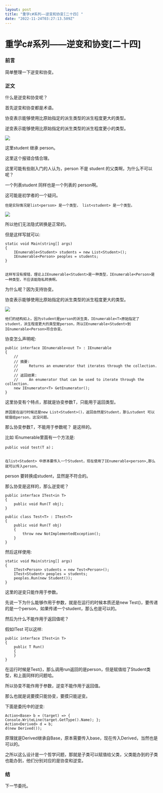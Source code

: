 ```yaml
---
layout: post
title: "重学c#系列——逆变和协变[二十四] "
date: "2022-11-24T03:27:13.509Z"
---
```

重学c#系列——逆变和协变\[二十四\]
====================

### 前言

简单整理一下逆变和协变。

### 正文

什么是逆变和协变呢？

首先逆变和协变都是术语。

协变表示能够使用比原始指定的派生类型的派生程度更大的类型。

逆变表示能够使用比原始指定的派生类型的派生程度更小的类型。

![](https://img2022.cnblogs.com/blog/1289794/202211/1289794-20221123212711853-107872746.png)

这里student 继承 person。

这里这个报错合情合理。

这里可能有些刚入门的人认为，person 不是 student 的父类啊，为什么不可以呢？

一个列表student 同样也是一个列表的 person啊。

这可能是初学者的一个疑问。

    但是实际情况是list<person> 是一个类型， list<student> 是一个类型。
    

![](https://img2022.cnblogs.com/blog/1289794/202211/1289794-20221123213136391-821802334.png)

所以他们无法隐式转换是正常的。

但是这样写就可以:

    static void Main(string[] args)
    {
    	IEnumerable<Student> students = new List<Student>();
    	IEnumerable<Person> peoples = students;
    }
    

    这样写没有报错，理论上IEnumerable<Student>是一种类型，IEnumerable<Person>是一种类型，不应该能隐私转换啊。
    

为什么呢？因为支持协变。

协变表示能够使用比原始指定的派生类型的派生程度更大的类型。

![](https://img2022.cnblogs.com/blog/1289794/202211/1289794-20221123214130854-2065114427.png)

    他们的结构如上。因为student是person的派生类，IEnumerable<T>原始指定了student，派生程度更大的类型是person，所以IEnumerable<Student>到IEnumerable<Person>符合协变。
    

协变怎么声明呢:

    public interface IEnumerable<out T> : IEnumerable
    {
    	//
    	// 摘要:
    	//     Returns an enumerator that iterates through the collection.
    	//
    	// 返回结果:
    	//     An enumerator that can be used to iterate through the collection.
    	new IEnumerator<T> GetEnumerator();
    }
    

这里协变有个特点，那就是协变参数T，只能用于返回类型。

    原因是在运行时候还是new List<Student>()，返回自然是Student，那么student 可以赋值给person，这没问题。
    

那么协变参数T，不能用于参数呢？ 是这样的。

比如 IEnumerable里面有一个方法是:

    public void test(T a)；
    

    在list<Student> 中原本要传入一个Student，现在使用了IEnumerable<person>,那么就可以传入person。
    

person 要转换成student，显然是不符合的。

那么协变是这样的，那么逆变呢？

    public interface ITest<in T>
    {
    	public void Run(T obj);
    }
    
    public class Test<T> : ITest<T>
    {
    	public void Run(T obj)
    	{
    		throw new NotImplementedException();
    	}
    }
    

然后这样使用:

    static void Main(string[] args)
    {
    	ITest<Person> students = new Test<Person>();
    	ITest<Student> peoples = students;
    	peoples.Run(new Student());
    }
    

这里的逆变只能作用于参数。

先说一下为什么能够作用于参数，就是在运行的时候本质还是new Test()，要传递的是一个person，如果传递一个student，那么也是可以的。

然后为什么不能作用于返回值呢？

假如ITest 可以这样:

    public interface ITest<in T>
    {
    	public T Run()
    	{ 
    	}
    }
    

在运行时候是Test()，那么调用run返回的是person，但是赋值给了Student类型，和上面同样的问题哈。

所以协变不能作用于参数，逆变不能作用于返回值。

那么也就是说要摸只能协变，要摸只能逆变。

下面是委托中的逆变:

    Action<Base> b = (target) => { Console.WriteLine(target.GetType().Name); };
    Action<Derived> d = b;
    d(new Derived());
    

原理就是Derived继承自Base，原本需要传入base，现在传入Derived，当然也是可以的。

之所以这么设计是一个哲学问题，那就是子类可以赋值给父类，父类能办到的子类也能办到，他们分别对应的是协变和逆变。

### 结

下一节委托。